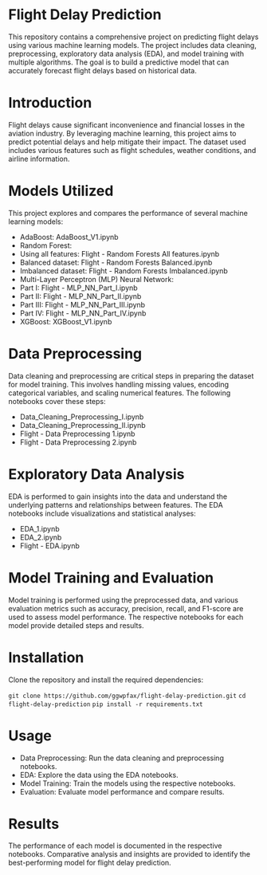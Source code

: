 # Flight Delay Prediction
This repository contains a comprehensive project on predicting flight delays using various machine learning models. The project includes data cleaning, preprocessing, exploratory data analysis (EDA), and model training with multiple algorithms. The goal is to build a predictive model that can accurately forecast flight delays based on historical data.

# Introduction
Flight delays cause significant inconvenience and financial losses in the aviation industry. By leveraging machine learning, this project aims to predict potential delays and help mitigate their impact. The dataset used includes various features such as flight schedules, weather conditions, and airline information.

# Models Utilized
This project explores and compares the performance of several machine learning models:
* AdaBoost: AdaBoost_V1.ipynb
* Random Forest:
* Using all features: Flight - Random Forests All features.ipynb
* Balanced dataset: Flight - Random Forests Balanced.ipynb
* Imbalanced dataset: Flight - Random Forests Imbalanced.ipynb
* Multi-Layer Perceptron (MLP) Neural Network:
* Part I: Flight - MLP_NN_Part_I.ipynb
* Part II: Flight - MLP_NN_Part_II.ipynb
* Part III: Flight - MLP_NN_Part_III.ipynb
* Part IV: Flight - MLP_NN_Part_IV.ipynb
* XGBoost: XGBoost_V1.ipynb
  
# Data Preprocessing
Data cleaning and preprocessing are critical steps in preparing the dataset for model training. This involves handling missing values, encoding categorical variables, and scaling numerical features. The following notebooks cover these steps:
* Data_Cleaning_Preprocessing_I.ipynb
* Data_Cleaning_Preprocessing_II.ipynb
* Flight - Data Preprocessing 1.ipynb
* Flight - Data Preprocessing 2.ipynb
  
# Exploratory Data Analysis
EDA is performed to gain insights into the data and understand the underlying patterns and relationships between features. The EDA notebooks include visualizations and statistical analyses:
* EDA_1.ipynb
* EDA_2.ipynb
* Flight - EDA.ipynb
  
# Model Training and Evaluation
Model training is performed using the preprocessed data, and various evaluation metrics such as accuracy, precision, recall, and F1-score are used to assess model performance. The respective notebooks for each model provide detailed steps and results.

# Installation
Clone the repository and install the required dependencies:

`git clone https://github.com/ggwpfax/flight-delay-prediction.git`
`cd flight-delay-prediction`
`pip install -r requirements.txt`

# Usage
* Data Preprocessing: Run the data cleaning and preprocessing notebooks.
* EDA: Explore the data using the EDA notebooks.
* Model Training: Train the models using the respective notebooks.
* Evaluation: Evaluate model performance and compare results.
  
# Results
The performance of each model is documented in the respective notebooks. Comparative analysis and insights are provided to identify the best-performing model for flight delay prediction.
